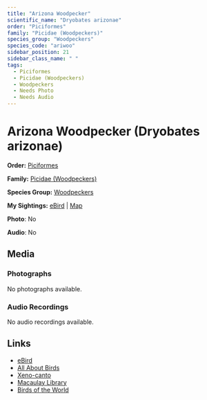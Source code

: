 ```yaml
---
title: "Arizona Woodpecker"
scientific_name: "Dryobates arizonae"
order: "Piciformes"
family: "Picidae (Woodpeckers)"
species_group: "Woodpeckers"
species_code: "ariwoo"
sidebar_position: 21
sidebar_class_name: " "
tags: 
  - Piciformes
  - Picidae (Woodpeckers)
  - Woodpeckers
  - Needs Photo
  - Needs Audio
---
```


# Arizona Woodpecker (Dryobates arizonae)

**Order:** [Piciformes](/tags/piciformes)

**Family:** [Picidae (Woodpeckers)](/tags/picidae-woodpeckers)

**Species Group:** [Woodpeckers](/tags/woodpeckers)

**My Sightings:** [eBird](https://ebird.org/lifelist?r=world&time=life&spp=ariwoo) | [Map](/map?species_code=ariwoo)

**Photo**: No 

**Audio**: No

## Media
### Photographs
No photographs available.

### Audio Recordings
No audio recordings available.

## Links
* [eBird](https://ebird.org/species/ariwoo) 
* [All About Birds](https://www.allaboutbirds.org/guide/ariwoo) 
* [Xeno-canto](https://www.xeno-canto.org/species/dryobates-arizonae) 
* [Macaulay Library](https://search.macaulaylibrary.org/catalog?taxonCode=ariwoo&sort=rating_rank_desc)
* [Birds of the World](https://birdsoftheworld.org/bow/species/ariwoo)
